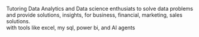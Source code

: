 Tutoring Data Analytics and Data science enthusiats to solve data problems and provide solutions, insights, for business, financial, marketing, sales solutions.  
with tools like excel, my sql, power bi, and AI agents
